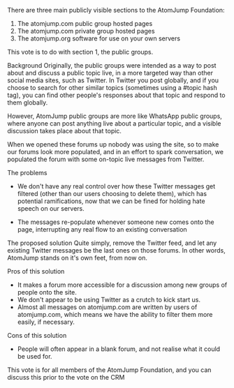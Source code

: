 There are three main publicly visible sections to the AtomJump Foundation:

1. The atomjump.com public group hosted pages
2. The atomjump.com private group hosted pages
3. The atomjump.org software for use on your own servers

This vote is to do with section 1, the public groups.

Background
Originally, the public groups were intended as a way to post about and discuss a public topic live, in a more targeted way than other social media sites, such as Twitter. In Twitter you post globally, and if you choose to search for other similar topics (sometimes using a #topic hash tag), you can find other people's responses about that topic and respond to them globally.

However, AtomJump public groups are more like WhatsApp public groups, where anyone can post anything live about a particular topic, and a visible discussion takes place about that topic.

When we opened these forums up nobody was using the site, so to make our forums look more populated, and in an effort to spark conversation, we populated the forum with some on-topic live messages from Twitter.

The problems
- We don't have any real control over how these Twitter messages get filtered (other than our users choosing to delete them), which has potential ramifications, now that we can be fined for holding hate speech on our servers.

- The messages re-populate whenever someone new comes onto the page, interrupting any real flow to an existing conversation

The proposed solution
Quite simply, remove the Twitter feed, and let any existing Twitter messages be the last ones on those forums. In other words, AtomJump stands on it's own feet, from now on.

Pros of this solution
- It makes a forum more accessible for a discussion among new groups of people onto the site.
- We don't appear to be using Twitter as a crutch to kick start us.
- Almost all messages on atomjump.com are written by users of atomjump.com, which means we have the ability to filter them more easily, if necessary.

Cons of this solution
- People will often appear in a blank forum, and not realise what it could be used for.

This vote is for all members of the AtomJump Foundation, and you can discuss this prior to the vote on the CRM 
